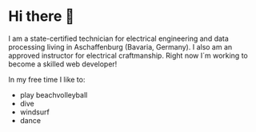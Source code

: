 # Hi there 👋

I am a state-certified technician for electrical engineering and data processing living in Aschaffenburg (Bavaria, Germany).
I also am an approved instructor for electrical craftmanship. Right now I´m working to become a skilled web developer!



In my free time I like to:
- play beachvolleyball
- dive
- windsurf
- dance

<!--
**WalterRestifo/WalterRestifo** is a ✨ _special_ ✨ repository because its `README.md` (this file) appears on your GitHub profile.

Here are some ideas to get you started:

- 🔭 I’m currently working on ...
- 🌱 I’m currently learning ...
- 👯 I’m looking to collaborate on ...
- 🤔 I’m looking for help with ...
- 💬 Ask me about ...
- 📫 How to reach me: ...
- 😄 Pronouns: ...
- ⚡ Fun fact: ...
-->

